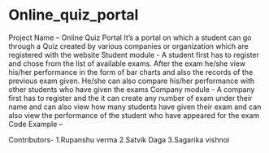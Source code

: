 # Online_quiz_portal
Project Name – Online Quiz Portal
	It’s a portal on which a student can go through a Quiz created by various companies or organization which are registered with the website
Student module  -
A student first has to register and chose from the list of available exams. After the exam he/she view his/her performance in the form of bar charts and also the records of the previous exam given. He/she can also compare his/her performance with other students who have given the exams 
Company module -
A company first has to register and the it can create any number of exam under their name and can also view how many students have given their exam and can also view the performance of the student who have appeared for the exam  
Code Example –

Contributors-
1.Rupanshu verma
2.Satvik Daga 
3.Sagarika vishnoi
